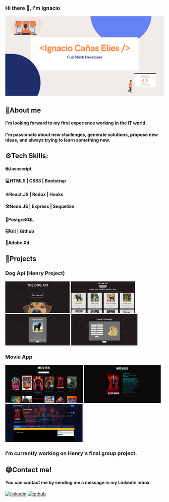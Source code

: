 ### Hi there 👋, I'm Ignacio
![](https://github.com/IgnaC02/IgnaC02/blob/main/Banner%20Github.png?raw=true)

## 👤About me
#### I'm looking forward to my first experience working in the IT world.
#### I'm passionate about new challenges, generate solutions, propose new ideas, and always trying to learn something new.

## ⚙️Tech Skills: 
#### 🤓Javascript 
#### 💻HTML5 | CSS3 | Bootstrap 
#### ⚛️React.JS | Redux | Hooks 
#### 🛠Node.JS | Express | Sequelize 
#### 📶PostgreSQL 
#### 🐱Git | Github 
#### 📝Adobe Xd

## 📌Projects
### Dog Api (Henry Project)
<img src='https://github.com/IgnaC02/IgnaC02/blob/main/Captura%20de%20pantalla%202021-09-23%20093705.png' alt='PI_dogs' height='100'> <img src='https://github.com/IgnaC02/IgnaC02/blob/main/Captura%20de%20pantalla%202021-09-23%20093548.png' alt='PI_dogs' height='100'> <img src='https://github.com/IgnaC02/IgnaC02/blob/main/Captura%20de%20pantalla%202021-09-23%20093629.png' alt='PI_dogs' height='100'> <img src='https://github.com/IgnaC02/IgnaC02/blob/main/Captura%20de%20pantalla%202021-09-23%20093606.png' alt='PI_dogs' height='100'>

### Movie App
<img src='https://github.com/IgnaC02/IgnaC02/blob/main/moviesHome.png' alt='PI_dogs' height='120'> <img src='https://github.com/IgnaC02/IgnaC02/blob/main/movieDetail.png' alt='PI_dogs' height='120'> <img src='https://github.com/IgnaC02/IgnaC02/blob/main/cuevana.png' alt='PI_dogs' height='120'>

### I’m currently working on Henry's final group project. 

## 😁Contact me!
#### You can contact me by sending me a message in my LinkedIn inbox.
[<img src='https://user-images.githubusercontent.com/63696926/134504614-b8a2864f-4b83-4728-8880-5f6545037eff.png' alt='linkedin' height='20'>](https://www.linkedin.com/in/ignacio-cañas-elies-dev/)  [<img src='https://user-images.githubusercontent.com/63696926/134504937-351d5fde-72e9-4b67-a01e-e5ecf8d69aef.png' alt='github' height='20'>](https://github.com/IgnaC02)  




